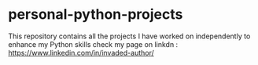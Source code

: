 # personal-python-projects
This repository contains all the projects I have worked on independently to enhance my Python skills
check my page on linkdn : https://www.linkedin.com/in/invaded-author/
